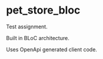 # pet_store_bloc

Test assignment.

Built in BLoC architecture.

Uses OpenApi generated client code.
